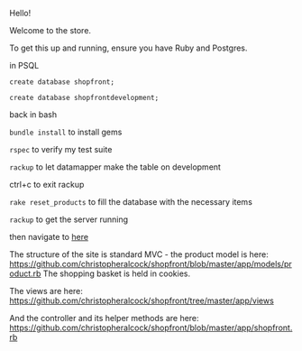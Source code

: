 Hello!

Welcome to the store.

To get this up and running, ensure you have Ruby and Postgres.

in PSQL

`create database shopfront;`

`create database shopfrontdevelopment;`

back in bash

`bundle install` to install gems

`rspec` to verify my test suite

`rackup` to let datamapper make the table on development

ctrl+c to exit rackup

`rake reset_products` to fill the database with the necessary items

`rackup` to get the server running

then navigate to <a href="http://localhost:9292/">here</a>

The structure of the site is standard MVC - the product model is here: https://github.com/christopheralcock/shopfront/blob/master/app/models/product.rb
The shopping basket is held in cookies.

The views are here:
https://github.com/christopheralcock/shopfront/tree/master/app/views

And the controller and its helper methods are here:
https://github.com/christopheralcock/shopfront/blob/master/app/shopfront.rb
